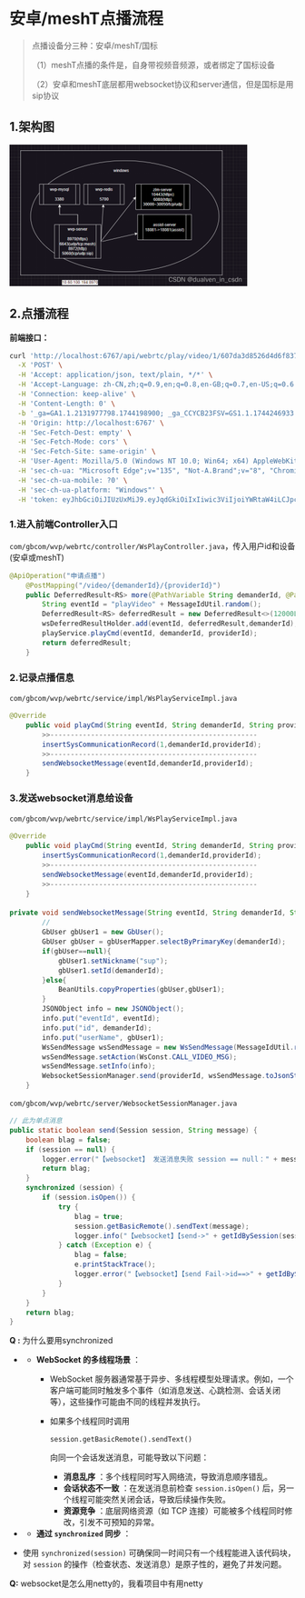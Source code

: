 # 安卓/meshT点播流程

> 点播设备分三种：安卓/meshT/国标
>
> （1）meshT点播的条件是，自身带视频音频源，或者绑定了国标设备
>
> （2）安卓和meshT底层都用websocket协议和server通信，但是国标是用sip协议

## 1.架构图

![image-20250417103651896](assets/image-20250417103651896.png)

## 2.点播流程

**前端接口：**

```bash
curl 'http://localhost:6767/api/webrtc/play/video/1/607da3d8526d4d6f837ecc08d5154bd0' \
  -X 'POST' \
  -H 'Accept: application/json, text/plain, */*' \
  -H 'Accept-Language: zh-CN,zh;q=0.9,en;q=0.8,en-GB;q=0.7,en-US;q=0.6' \
  -H 'Connection: keep-alive' \
  -H 'Content-Length: 0' \
  -b '_ga=GA1.1.2131977798.1744198900; _ga_CCYCB23FSV=GS1.1.1744246933.2.1.1744246937.0.0.0' \
  -H 'Origin: http://localhost:6767' \
  -H 'Sec-Fetch-Dest: empty' \
  -H 'Sec-Fetch-Mode: cors' \
  -H 'Sec-Fetch-Site: same-origin' \
  -H 'User-Agent: Mozilla/5.0 (Windows NT 10.0; Win64; x64) AppleWebKit/537.36 (KHTML, like Gecko) Chrome/135.0.0.0 Safari/537.36 Edg/135.0.0.0' \
  -H 'sec-ch-ua: "Microsoft Edge";v="135", "Not-A.Brand";v="8", "Chromium";v="135"' \
  -H 'sec-ch-ua-mobile: ?0' \
  -H 'sec-ch-ua-platform: "Windows"' \
  -H 'token: eyJhbGciOiJIUzUxMiJ9.eyJqdGkiOiIxIiwic3ViIjoiYWRtaW4iLCJpc3MiOiJ0b2tlbi1zZXJ2ZXIiLCJpYXQiOjE3NDQ4NTgzMDgsImV4cCI6MTc0NDk0NDcwOCwicm9sZXMiOiJPcGVyYXRpb25Sb2xlLGFkbWluIiwiaWQiOiIxIiwidXNlcm5hbWUiOiJhZG1pbiJ9.4NZ462Me02K59Lybsd-VPvn3et3Rm8Edp7UTeq8En-uK_zJwYx1T9wsh3qDIfatOaqoaUOaXldKwqWBfewAR3A'
```

### 1.进入前端Controller入口

`com/gbcom/wvp/webrtc/controller/WsPlayController.java`，传入用户id和设备(安卓或meshT)

```java
@ApiOperation("申请点播")
    @PostMapping("/video/{demanderId}/{providerId}")
    public DeferredResult<RS> more(@PathVariable String demanderId, @PathVariable String providerId) {
        String eventId = "playVideo" + MessageIdUtil.random();
        DeferredResult<RS> deferredResult = new DeferredResult<>(12000L);
        wsDeferredResultHolder.add(eventId, deferredResult,demanderId);
        playService.playCmd(eventId, demanderId, providerId);
        return deferredResult;
    }
```

### 2.记录点播信息

`com/gbcom/wvp/webrtc/service/impl/WsPlayServiceImpl.java`

```java
@Override
    public void playCmd(String eventId, String demanderId, String providerId) {
        >>---------------------------------------------------
        insertSysCommunicationRecord(1,demanderId,providerId);
		>>---------------------------------------------------
        sendWebsocketMessage(eventId,demanderId,providerId);
    }
```

### 3.发送websocket消息给设备
`com/gbcom/wvp/webrtc/service/impl/WsPlayServiceImpl.java`

```java
@Override
    public void playCmd(String eventId, String demanderId, String providerId) {
        insertSysCommunicationRecord(1,demanderId,providerId);
        >>---------------------------------------------------
        sendWebsocketMessage(eventId,demanderId,providerId);
        >>---------------------------------------------------
    }

private void sendWebsocketMessage(String eventId, String demanderId, String providerId){
        //
        GbUser gbUser1 = new GbUser();
        GbUser gbUser = gbUserMapper.selectByPrimaryKey(demanderId);
        if(gbUser==null){
            gbUser1.setNickname("sup");
            gbUser1.setId(demanderId);
        }else{
            BeanUtils.copyProperties(gbUser,gbUser1);
        }
        JSONObject info = new JSONObject();
        info.put("eventId", eventId);
        info.put("id", demanderId);
        info.put("userName", gbUser1);
        WsSendMessage wsSendMessage = new WsSendMessage(MessageIdUtil.random());
        wsSendMessage.setAction(WsConst.CALL_VIDEO_MSG);
        wsSendMessage.setInfo(info);
        WebsocketSessionManager.send(providerId, wsSendMessage.toJsonString());
    }
```

`com/gbcom/wvp/webrtc/server/WebsocketSessionManager.java`

```java
// 此为单点消息
public static boolean send(Session session, String message) {
    boolean blag = false;
    if (session == null) {
        logger.error("【websocket】 发送消息失败 session == null：" + message + " id:" + getIdBySession(session));
        return blag;
    }
    synchronized (session) {
        if (session.isOpen()) {
            try {
                blag = true;
                session.getBasicRemote().sendText(message);
                logger.info("【websocket】【send->" + getIdBySession(session) + "】" + message);
            } catch (Exception e) {
                blag = false;
                e.printStackTrace();
                logger.error("【websocket】【send Fail->id==>" + getIdBySession(session) + ",type ==>" +sessionMemberType.get(getIdBySession(session))+"】" + message, e);
            }
        }
    }
    return blag;
}
```

**Q :** 为什么要用synchronized

- - **WebSocket 的多线程场景** ：

    - WebSocket 服务器通常基于异步、多线程模型处理请求。例如，一个客户端可能同时触发多个事件（如消息发送、心跳检测、会话关闭等），这些操作可能由不同的线程并发执行。

    - 如果多个线程同时调用 

      ```
      session.getBasicRemote().sendText()
      ```

       向同一个会话发送消息，可能导致以下问题：

      - **消息乱序** ：多个线程同时写入网络流，导致消息顺序错乱。
      - **会话状态不一致** ：在发送消息前检查 `session.isOpen()` 后，另一个线程可能突然关闭会话，导致后续操作失败。
      - **资源竞争** ：底层网络资源（如 TCP 连接）可能被多个线程同时修改，引发不可预知的异常。

- - **通过 `synchronized` 同步** ：
- 使用 `synchronized(session)` 可确保同一时间只有一个线程能进入该代码块，对 `session` 的操作（检查状态、发送消息）是原子性的，避免了并发问题。

**Q:** websocket是怎么用netty的，我看项目中有用netty



